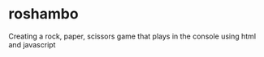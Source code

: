 # roshambo
Creating a rock, paper, scissors game that plays in the console using html and javascript
